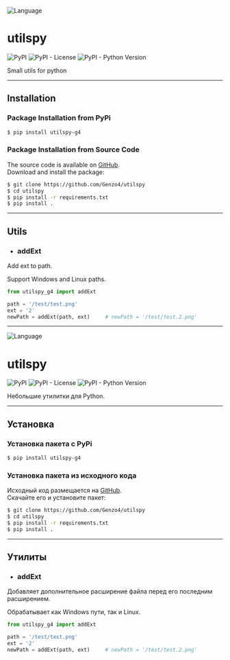 ![Language](https://img.shields.io/badge/English-brigthgreen)

# utilspy

![PyPI](https://img.shields.io/pypi/v/utilspy-g4)
![PyPI - License](https://img.shields.io/pypi/l/utilspy-g4)
![PyPI - Python Version](https://img.shields.io/pypi/pyversions/utilspy-g4)


Small utils for python

***

## Installation

### Package Installation from PyPi

```bash
$ pip install utilspy-g4
```

### Package Installation from Source Code

The source code is available on [GitHub](https://github.com/Genzo4/utilspy).  
Download and install the package:

```bash
$ git clone https://github.com/Genzo4/utilspy
$ cd utilspy
$ pip install -r requirements.txt
$ pip install .
```

***

## Utils

- ### addExt
Add ext to path.

Support Windows and Linux paths.

```python
from utilspy_g4 import addExt

path = '/test/test.png'
ext = '2'
newPath = addExt(path, ext)     # newPath = '/test/test.2.png'
```

***

![Language](https://img.shields.io/badge/Русский-brigthgreen)

# utilspy

![PyPI](https://img.shields.io/pypi/v/utilspy-g4)
![PyPI - License](https://img.shields.io/pypi/l/utilspy-g4)
![PyPI - Python Version](https://img.shields.io/pypi/pyversions/utilspy-g4)

Небольшие утилитки для Python.

***

## Установка

### Установка пакета с PyPi

```bash
$ pip install utilspy-g4
```

### Установка пакета из исходного кода

Исходный код размещается на [GitHub](https://github.com/Genzo4/utilspy).  
Скачайте его и установите пакет:

```bash
$ git clone https://github.com/Genzo4/utilspy
$ cd utilspy
$ pip install -r requirements.txt
$ pip install .
```

***

## Утилиты

- ### addExt
Добавляет дополнительное расширение файла перед его последним расширением.

Обрабатывает как Windows пути, так и Linux.

```python
from utilspy_g4 import addExt

path = '/test/test.png'
ext = '2'
newPath = addExt(path, ext)     # newPath = '/test/test.2.png'
```

